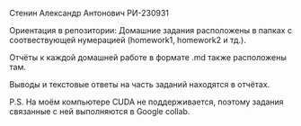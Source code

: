 Стенин Александр Антонович РИ-230931

Ориентация в репозитории:
Домашние задания расположены в папках с соотвествующей нумерацией (homework1, homework2 и тд.).

Отчёты к каждой домашней работе в формате .md также расположены там.

Выводы и текстовые ответы на часть заданий находятся в отчётах.

P.S. На моём компьютере CUDA не поддерживается, поэтому задания связанные с ней выполняются в Google collab.
